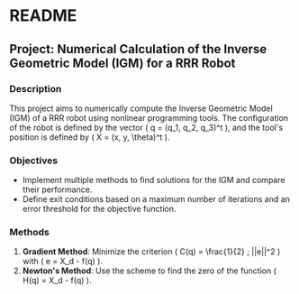# README

## Project: Numerical Calculation of the Inverse Geometric Model (IGM) for a RRR Robot

### Description
This project aims to numerically compute the Inverse Geometric Model (IGM) of a RRR robot using nonlinear programming tools. The configuration of the robot is defined by the vector \( q = (q_1, q_2, q_3)^t \), and the tool's position is defined by \( X = (x, y, \theta)^t \).

### Objectives
- Implement multiple methods to find solutions for the IGM and compare their performance.
- Define exit conditions based on a maximum number of iterations and an error threshold for the objective function.

### Methods
1. **Gradient Method**: Minimize the criterion \( C(q) = \frac{1}{2} \; ||e||^2 \) with \( e = X_d - f(q) \).
2. **Newton's Method**: Use the scheme to find the zero of the function \( H(q) = X_d - f(q) \).
